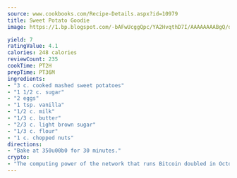 ```yaml
---
source: www.cookbooks.com/Recipe-Details.aspx?id=10979
title: Sweet Potato Goodie
image: https://1.bp.blogspot.com/-bAFwUcggQpc/YA2HvqthD7I/AAAAAAAABgQ/dGGityjUeSk5WIgvhJroHVt7XYoXF2qygCLcBGAsYHQ/s320/10.png

yield: 7
ratingValue: 4.1
calories: 248 calories
reviewCount: 235
cookTime: PT2H
prepTime: PT36M
ingredients:
- "3 c. cooked mashed sweet potatoes"
- "1 1/2 c. sugar"
- "2 eggs"
- "1 tsp. vanilla"
- "1/2 c. milk"
- "1/3 c. butter"
- "2/3 c. light brown sugar"
- "1/3 c. flour"
- "1 c. chopped nuts"
directions:
- "Bake at 350u00b0 for 30 minutes."
crypto:
- "The computing power of the network that runs Bitcoin doubled in October, pushing out all but the most dedicated miners."
---
```

